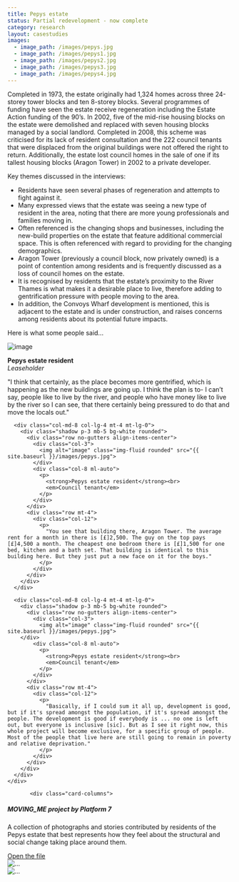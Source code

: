 ```yaml
---
title: Pepys estate
status: Partial redevelopment - now complete
category: research
layout: casestudies 
images:
  - image_path: /images/pepys.jpg
  - image_path: /images/pepys1.jpg
  - image_path: /images/pepys2.jpg
  - image_path: /images/pepys3.jpg
  - image_path: /images/pepys4.jpg
---
```


Completed in 1973, the estate originally had 1,324 homes across three 24-storey tower blocks and ten 8-storey blocks. Several programmes of funding have seen the estate receive regeneration including the Estate Action funding of the 90’s. In 2002, five of the mid-rise housing blocks on the estate were demolished and replaced with seven housing blocks managed by a social landlord. Completed in 2008, this scheme was criticised for its lack of resident consultation and the 222 council tenants that were displaced from the original buildings were not offered the right to return. Additionally, the estate lost council homes in the sale of one if its tallest housing blocks (Aragon Tower) in 2002 to a private developer.


<div class="card-body">
<p class="lead">Key themes discussed in the interviews:</p>
       
<ul>
		<li>Residents have seen several phases of regeneration and attempts to fight against it.</li>
		<li>Many expressed views that the estate was seeing a new type of resident in the area, noting that there are more young professionals and families moving in.</li>
		<li>Often referenced is the changing shops and businesses, including the new-build properties on the estate that feature additional commercial space. This is often referenced with regard to providing for the changing demographics.</li>
		<li>Aragon Tower (previously a council block, now privately owned) is a point of contention among residents and is frequently discussed as a loss of council homes on the estate.</li>
		<li>It is recognised by residents that the estate’s proximity to the River Thames is what makes it a desirable place to live, therefore adding to gentrification pressure with people moving to the area.</li>
		<li>In addition, the Convoys Wharf development is mentioned, this is adjacent to the estate and is under construction, and raises concerns among residents about its potential future impacts.</li></ul>

<p class="lead">Here is what some people said...</p>

<div class="row mt-5 align-items-center justify-content-center">
      <div class="col-md-8 col-lg-4">
        <div class="shadow p-3 mb-5 bg-white rounded">
          <div class="row no-gutters align-items-center">
            <div class="col-3">
              <img alt="image" class="img-fluid rounded" src="{{ site.baseurl }}/images/pepys.jpg">
            </div>
            <div class="col-8 ml-auto">
              <p>
                <strong>Pepys estate resident</strong><br>
                <em>Leaseholder</em>
              </p>
            </div>
          </div>
          <div class="row mt-4">
            <div class="col-12">
              <p>
                "I think that certainly, as the place becomes more gentrified, which is happening as the new buildings are going up. I think the plan is to- I can’t say, people like to live by the river, and people who have money like to live by the river so I can see, that there certainly being pressured to do that and move the locals out."
              </p>
            </div>
          </div>
        </div>
      </div>

      <div class="col-md-8 col-lg-4 mt-4 mt-lg-0">
        <div class="shadow p-3 mb-5 bg-white rounded">
          <div class="row no-gutters align-items-center">
            <div class="col-3">
              <img alt="image" class="img-fluid rounded" src="{{ site.baseurl }}/images/pepys.jpg">
            </div>
            <div class="col-8 ml-auto">
              <p>
                <strong>Pepys estate resident</strong><br>
                <em>Council tenant</em>
              </p>
            </div>
          </div>
          <div class="row mt-4">
            <div class="col-12">
              <p>
                "You see that building there, Aragon Tower. The average rent for a month in there is [£]2,500. The guy on the top pays [£]4,500 a month. The cheapest one bedroom there is [£]1,500 for one bed, kitchen and a bath set. That building is identical to this building here. But they just put a new face on it for the boys."
              </p>
            </div>
          </div>
        </div>
      </div>

      <div class="col-md-8 col-lg-4 mt-4 mt-lg-0">
        <div class="shadow p-3 mb-5 bg-white rounded">
          <div class="row no-gutters align-items-center">
            <div class="col-3">
              <img alt="image" class="img-fluid rounded" src="{{ site.baseurl }}/images/pepys.jpg">
	    </div>
            <div class="col-8 ml-auto">
              <p>
                <strong>Pepys estate resident</strong><br>
                <em>Council tenant</em>
              </p>
            </div>
          </div>
          <div class="row mt-4">
            <div class="col-12">
              <p>
                "Basically, if I could sum it all up, development is good, but if it's spread amongst the population, if it's spread amongst the people. The development is good if everybody is ... no one is left out, but everyone is inclusive [sic]. But as I see it right now, this whole project will become exclusive, for a specific group of people. Most of the people that live here are still going to remain in poverty and relative deprivation."
              </p>
            </div>
          </div>
        </div>
      </div>
    </div>   
<!-----------------------------------------START OF CARD SNIPPET----------------------------------->
	       <div class="card-columns">
  <div class="card">
    <div class="card-body">
      <h5 class="card-title">MOVING_ME project by Platform 7</h5>
      <p class="card-text">A collection of photographs and stories contributed by residents of the Pepys estate that best represents how they feel about the structural and social change taking place around them.</p>
      <a href="/images/Moving_Me_Pepys.pdf" class="btn btn-primary">Open the file</a>
    </div>
  </div>
  <div class="card">
    <img src="{{ site.baseurl }}/images/pepys1.jpg" class="card-img-top" alt="...">
  </div>	  
  <div class="card">
    <img src="{{ site.baseurl }}/images/pepys2.jpg" class="card-img-top" alt="...">
  </div>
    </div>
